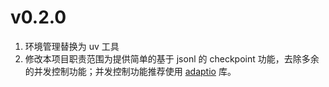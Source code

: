 
# v0.2.0

1. 环境管理替换为 uv 工具
2. 修改本项目职责范围为提供简单的基于 jsonl 的 checkpoint 功能，去除多余的并发控制功能；并发控制功能推荐使用 [adaptio](https://github.com/Haskely/adaptio) 库。
